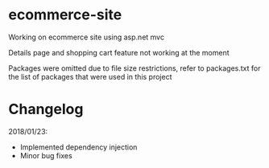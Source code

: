 # ecommerce-site
Working on ecommerce site using asp.net mvc

Details page and shopping cart feature not working at the moment

Packages were omitted due to file size restrictions, refer to packages.txt for the list of packages that were used in this project

# Changelog
2018/01/23:
- Implemented dependency injection
- Minor bug fixes




